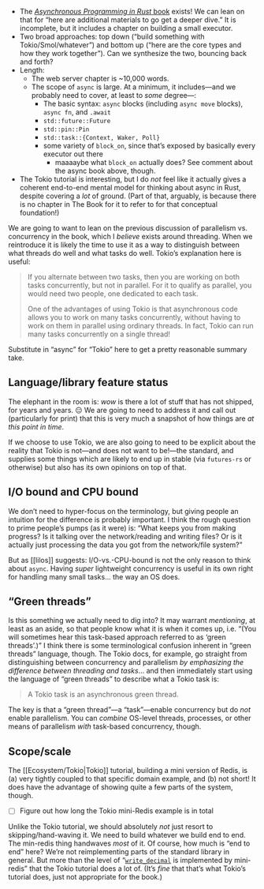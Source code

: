 - The [_Asynchronous Programming in Rust_ book](https://rust-lang.github.io/async-book/) exists! We can lean on that for “here are additional materials to go get a deeper dive.” It is incomplete, but it includes a chapter on building a small executor.
- Two broad approaches: top down (“build something with Tokio/Smol/whatever”) and bottom up (“here are the core types and how they work together”). Can we synthesize the two, bouncing back and forth?
- Length:
    - The web server chapter is ~10,000 words.
    - The scope of `async` is large. At a minimum, it includes—and we probably need to cover, at least to *some* degree—:
        - The basic syntax: `async` blocks (including `async move` blocks), `async fn`, and `.await`
        - `std::future::Future`
        - `std::pin::Pin`
        - `std::task::{Context, Waker, Poll}`
        - some variety of `block_on`, since that’s exposed by basically every executor out there
            - maaaaybe what `block_on` actually does? See comment about the async book above, though.
- The Tokio tutorial is interesting, but I do *not* feel like it actually gives a coherent end-to-end mental model for thinking about async in Rust, despite covering a *lot* of ground. (Part of that, arguably, is because there is no chapter in The Book for it to refer to for that conceptual foundation!)

We are going to want to lean on the previous discussion of parallelism vs. concurrency in the book, which I *believe* exists around threading. When we reintroduce it is likely the time to use it as a way to distinguish between what threads do well and what tasks do well. Tokio’s explanation here is useful:

> If you alternate between two tasks, then you are working on both tasks concurrently, but not in parallel. For it to qualify as parallel, you would need two people, one dedicated to each task.
> 
> One of the advantages of using Tokio is that asynchronous code allows you to work on many tasks concurrently, without having to work on them in parallel using ordinary threads. In fact, Tokio can run many tasks concurrently on a single thread!

Substitute in “async” for “Tokio” here to get a pretty reasonable summary take.

## Language/library feature status

The elephant in the room is: *wow* is there a lot of stuff that has not shipped, for years and years. 😑 We are going to need to address it and call out (particularly for print) that this is very much a snapshot of how things are *at this point in time*.

If we choose to use Tokio, we are also going to need to be explicit about the reality that Tokio is not—and does not want to be!—the standard, and supplies some things which are likely to end up in stable (via `futures-rs` or otherwise) but also has its own opinions on top of that.

## I/O bound and CPU bound

We don’t need to hyper-focus on the terminology, but giving people an intuition for the difference is probably important. I think the rough question to prime people’s pumps (as it were) is: “What keeps you from making progress? Is it talking over the network/reading and writing files? Or is it actually just processing the data you got from the network/file system?”

But as [[lilos]] suggests: I/O-vs.-CPU-bound is not the only reason to think about `async`. Having *super* lightweight concurrency is useful in its own right for handling many small tasks… the way an OS does.

## “Green threads”

Is this something we actually need to dig into? It may warrant *mentioning*, at least as an aside, so that people know what it is when it comes up, i.e. “(You will sometimes hear this task-based approach referred to as ‘green threads’.)” I think there is some terminological confusion inherent in “green threads” language, though. The Tokio docs, for example, go straight from distinguishing between concurrency and parallelism *by emphasizing the difference between threading and tasks*… and then immediately start using the language of “green threads” to describe what a Tokio task is:

> A Tokio task is an asynchronous green thread.

The key is that a “green thread”—a “task”—enable concurrency but do *not* enable parallelism. You can *combine* OS-level threads, processes, or other means of parallelism *with* task-based concurrency, though.

## Scope/scale

The [[Ecosystem/Tokio|Tokio]] tutorial, building a mini version of Redis, is (a) very tightly coupled to that specific domain example, and (b) not short! It does have the advantage of showing quite a few parts of the system, though.

- [ ] Figure out how long the Tokio mini-Redis example is in total

Unlike the Tokio tutorial, we should absolutely *not* just resort to skipping/hand-waving it. We need to build whatever we build end to end. The min-redis thing handwaves *most* of it. Of course, how much is “end to end” here? We’re not reimplementing parts of the standard library in general. But more than the level of “[`write_decimal`](https://github.com/tokio-rs/mini-redis/blob/tutorial/src/connection.rs#L225-L238) is implemented by mini-redis” that the Tokio tutorial does a lot of. (It’s *fine* that that’s what Tokio’s tutorial does, just not appropriate for the book.)